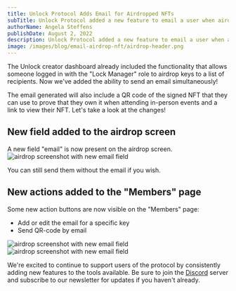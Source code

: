 ```yaml
---
title: Unlock Protocol Adds Email for Airdropped NFTs
subTitle: Unlock Protocol added a new feature to email a user when airdropping them an NFT from the creator dashboard.
authorName: Angela Steffens
publishDate: August 2, 2022
description: Unlock Protocol added a new feature to email a user when airdropping them an NFT from the creator dashboard.
image: /images/blog/email-airdrop-nft/airdrop-header.png
---
```


The Unlock creator dashboard already included the functionality that allows someone logged in with the "Lock Manager" role to airdrop keys to a list of recipients. Now we've added the ability to send an email simultaneously!

The email generated will also include a QR code of the signed NFT that they can use to prove that they own it when attending in-person events and a link to view their NFT. Let's take a look at the changes!

## New field added to the airdrop screen
A new field "email" is now present on the airdrop screen. 
![airdrop screenshot with new email field](/img/blog/email-airdrop-nft/email-airdrop-screenshot1.png)

You can still send them without the email if you wish.

## New actions added to the "Members" page
Some new action buttons are now visible on the "Members" page:

- Add or edit the email for a specific key
- Send QR-code by email

![airdrop screenshot with new email field](/img/blog/email-airdrop-nft/email-airdrop-screenshot2.png)
![airdrop screenshot with new email field](/img/blog/email-airdrop-nft/email-airdrop-screenshot3.png)

We're excited to continue to support users of the protocol by consistently adding new features to the tools available. Be sure to join the [Discord](https://discord.com/invite/Ah6ZEJyTDp) server and subscribe to our newsletter for updates if you haven't already.

